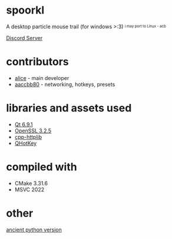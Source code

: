 # spoorkl
A desktop particle mouse trail (for windows >:3)
<sup><sub>i may port to Linux - acb</sub></sup>

[Discord Server](https://discord.gg/E9JjHtbfMN)

# contributors
- [alice](https://github.com/la-creatura) - main developer
- [aaccbb80](https://github.com/AACCBB80) - networking, hotkeys, presets

# libraries and assets used
- [Qt 6.9.1](https://github.com/qt/qtbase)
- [OpenSSL 3.2.5](https://github.com/openssl/openssl)
- [cpp-httplib](https://github.com/yhirose/cpp-httplib)
- [QHotKey](https://github.com/Skycoder42/QHotkey)

# compiled with
- CMake 3.31.6
- MSVC 2022

# other
[ancient python version](https://github.com/Sunny-da-moth/sparkle)